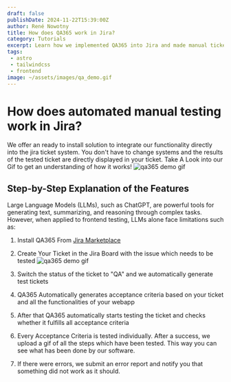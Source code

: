 ```yaml
---
draft: false
publishDate: 2024-11-22T15:39:00Z
author: René Nowotny
title: How does QA365 work in Jira?
category: Tutorials
excerpt: Learn how we implemented QA365 into Jira and made manual ticket testing easier then ever before
tags: 
 - astro
 - tailwindcss
 - frontend
image: ~/assets/images/qa_demo.gif
---
```



# How does automated manual testing work in Jira?

We offer an ready to install solution to integrate our functionality directly into the jira ticket system. You don't have to change systems and the results of the tested ticket are directly displayed in your ticket. Take A Look into our Gif to get an understanding of how it works!
![qa365 demo gif](~/assets/images/qa_demo.gif "QA365 Demo Gif")


## Step-by-Step Explanation of the Features

Large Language Models (LLMs), such as ChatGPT, are powerful tools for generating text, summarizing, and reasoning through complex tasks. However, when applied to frontend testing, LLMs alone face limitations such as:

1. Install QA365 From [Jira Marketplace](https://marketplace.atlassian.com/search?query=qa365&product=jira)
2. Create Your Ticket in the Jira Board with the issue which needs to be tested 
![qa365 demo gif](~/assets/images/qa_demo.gif "QA365 Demo Gif")

3. Switch the status of the ticket to "QA" and we automatically generate test tickets
4. QA365 Automatically generates acceptance criteria based on your ticket and all the functionalities of your webapp
5. After that QA365 automatically starts testing the ticket and checks whether it fulfills all acceptance criteria
6. Every Acceptance Criteria is tested individually. After a success, we upload a gif of all the steps which have been tested. This way you can see what has been done by our software.
7. If there were errors, we submit an error report and notify you that something did not work as it should. 
